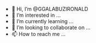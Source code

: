 - 👋 Hi, I’m @GGALABUZIRONALD
- 👀 I’m interested in ...
- 🌱 I’m currently learning ...
- 💞️ I’m looking to collaborate on ...
- 📫 How to reach me ...

<!---
GGALABUZIRONALD/GGALABUZIRONALD is a ✨ special ✨ repository because its `README.md` (this file) appears on your GitHub profile.
You can click the Preview link to take a look at your changes.
--->
